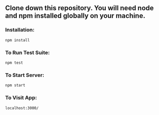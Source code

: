 ## Clone down this repository. You will need node and npm installed globally on your machine.

### Installation:

`npm install`

### To Run Test Suite:

`npm test`

### To Start Server:

`npm start`

### To Visit App:

`localhost:3000/`
